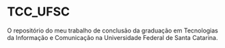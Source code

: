 # TCC_UFSC
O repositório do meu trabalho de conclusão da graduação em Tecnologias da Informação e Comunicação na Universidade Federal de Santa Catarina.
